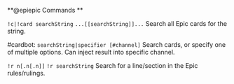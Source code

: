 **@epiepic Commands **

`!c|!card searchString`
`...[[searchString]]...`
Search all Epic cards for the string.

#cardbot: `searchString|specifier [#channel]`
Search cards, or specify one of multiple options. Can inject result into specific channel.

`!r n[.n[.n]]`
`!r searchString`
Search for a line/section in the Epic rules/rulings.


